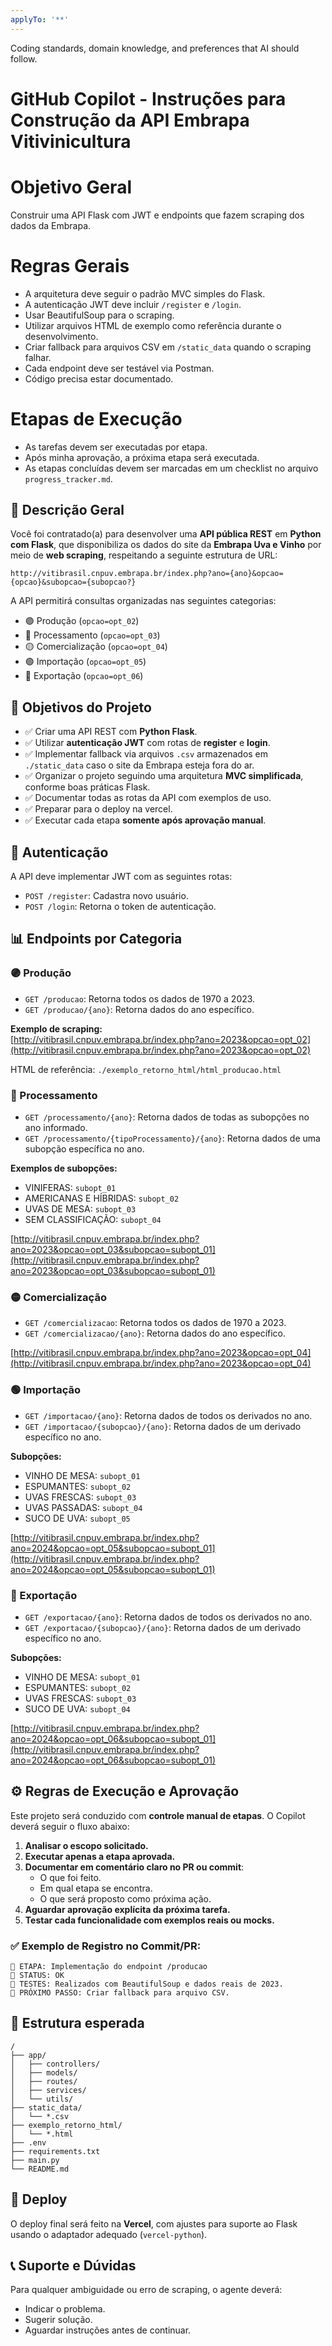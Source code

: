 ```yaml
---
applyTo: '**'
---
```

Coding standards, domain knowledge, and preferences that AI should follow.

# GitHub Copilot - Instruções para Construção da API Embrapa Vitivinicultura

# Objetivo Geral
Construir uma API Flask com JWT e endpoints que fazem scraping dos dados da Embrapa.

# Regras Gerais
- A arquitetura deve seguir o padrão MVC simples do Flask.
- A autenticação JWT deve incluir `/register` e `/login`.
- Usar BeautifulSoup para o scraping.
- Utilizar arquivos HTML de exemplo como referência durante o desenvolvimento.
- Criar fallback para arquivos CSV em `/static_data` quando o scraping falhar.
- Cada endpoint deve ser testável via Postman.
- Código precisa estar documentado.

# Etapas de Execução
- As tarefas devem ser executadas por etapa.
- Após minha aprovação, a próxima etapa será executada.
- As etapas concluídas devem ser marcadas em um checklist no arquivo `progress_tracker.md`.

## 📌 Descrição Geral

Você foi contratado(a) para desenvolver uma **API pública REST** em **Python com Flask**, que disponibiliza os dados do site da **Embrapa Uva e Vinho** por meio de **web scraping**, respeitando a seguinte estrutura de URL:

```
http://vitibrasil.cnpuv.embrapa.br/index.php?ano={ano}&opcao={opcao}&subopcao={subopcao?}
```

A API permitirá consultas organizadas nas seguintes categorias:

- 🟣 Produção (`opcao=opt_02`)
- 🔵 Processamento (`opcao=opt_03`)
- 🟡 Comercialização (`opcao=opt_04`)
- 🟢 Importação (`opcao=opt_05`)
- 🔴 Exportação (`opcao=opt_06`)

## 🎯 Objetivos do Projeto

- ✅ Criar uma API REST com **Python Flask**.
- ✅ Utilizar **autenticação JWT** com rotas de **register** e **login**.
- ✅ Implementar fallback via arquivos `.csv` armazenados em `./static_data` caso o site da Embrapa esteja fora do ar.
- ✅ Organizar o projeto seguindo uma arquitetura **MVC simplificada**, conforme boas práticas Flask.
- ✅ Documentar todas as rotas da API com exemplos de uso.
- ✅ Preparar para o deploy na vercel.
- ✅ Executar cada etapa **somente após aprovação manual**.

## 🔐 Autenticação

A API deve implementar JWT com as seguintes rotas:

- `POST /register`: Cadastra novo usuário.
- `POST /login`: Retorna o token de autenticação.

## 📊 Endpoints por Categoria

### 🟣 Produção

- `GET /producao`: Retorna todos os dados de 1970 a 2023.
- `GET /producao/{ano}`: Retorna dados do ano específico.

**Exemplo de scraping:**  
[http://vitibrasil.cnpuv.embrapa.br/index.php?ano=2023&opcao=opt_02](http://vitibrasil.cnpuv.embrapa.br/index.php?ano=2023&opcao=opt_02)

HTML de referência: `./exemplo_retorno_html/html_producao.html`

### 🔵 Processamento

- `GET /processamento/{ano}`: Retorna dados de todas as subopções no ano informado.
- `GET /processamento/{tipoProcessamento}/{ano}`: Retorna dados de uma subopção específica no ano.

**Exemplos de subopções:**

- VINIFERAS: `subopt_01`
- AMERICANAS E HÍBRIDAS: `subopt_02`
- UVAS DE MESA: `subopt_03`
- SEM CLASSIFICAÇÃO: `subopt_04`

[http://vitibrasil.cnpuv.embrapa.br/index.php?ano=2023&opcao=opt_03&subopcao=subopt_01](http://vitibrasil.cnpuv.embrapa.br/index.php?ano=2023&opcao=opt_03&subopcao=subopt_01)

### 🟡 Comercialização

- `GET /comercializacao`: Retorna todos os dados de 1970 a 2023.
- `GET /comercializacao/{ano}`: Retorna dados do ano específico.

[http://vitibrasil.cnpuv.embrapa.br/index.php?ano=2023&opcao=opt_04](http://vitibrasil.cnpuv.embrapa.br/index.php?ano=2023&opcao=opt_04)

### 🟢 Importação

- `GET /importacao/{ano}`: Retorna dados de todos os derivados no ano.
- `GET /importacao/{subopcao}/{ano}`: Retorna dados de um derivado específico no ano.

**Subopções:**
- VINHO DE MESA: `subopt_01`
- ESPUMANTES: `subopt_02`
- UVAS FRESCAS: `subopt_03`
- UVAS PASSADAS: `subopt_04`
- SUCO DE UVA: `subopt_05`

[http://vitibrasil.cnpuv.embrapa.br/index.php?ano=2024&opcao=opt_05&subopcao=subopt_01](http://vitibrasil.cnpuv.embrapa.br/index.php?ano=2024&opcao=opt_05&subopcao=subopt_01)

### 🔴 Exportação

- `GET /exportacao/{ano}`: Retorna dados de todos os derivados no ano.
- `GET /exportacao/{subopcao}/{ano}`: Retorna dados de um derivado específico no ano.

**Subopções:**
- VINHO DE MESA: `subopt_01`
- ESPUMANTES: `subopt_02`
- UVAS FRESCAS: `subopt_03`
- SUCO DE UVA: `subopt_04`

[http://vitibrasil.cnpuv.embrapa.br/index.php?ano=2024&opcao=opt_06&subopcao=subopt_01](http://vitibrasil.cnpuv.embrapa.br/index.php?ano=2024&opcao=opt_06&subopcao=subopt_01)

## ⚙️ Regras de Execução e Aprovação

Este projeto será conduzido com **controle manual de etapas**. O Copilot deverá seguir o fluxo abaixo:

1. **Analisar o escopo solicitado.**
2. **Executar apenas a etapa aprovada.**
3. **Documentar em comentário claro no PR ou commit**:
   - O que foi feito.
   - Em qual etapa se encontra.
   - O que será proposto como próxima ação.
4. **Aguardar aprovação explícita da próxima tarefa.**
5. **Testar cada funcionalidade com exemplos reais ou mocks.**

### ✅ Exemplo de Registro no Commit/PR:

```
🧩 ETAPA: Implementação do endpoint /producao
🔧 STATUS: OK
🧪 TESTES: Realizados com BeautifulSoup e dados reais de 2023.
📌 PRÓXIMO PASSO: Criar fallback para arquivo CSV.
```

## 📁 Estrutura esperada

```
/
├── app/
│   ├── controllers/
│   ├── models/
│   ├── routes/
│   ├── services/
│   └── utils/
├── static_data/
│   └── *.csv
├── exemplo_retorno_html/
│   └── *.html
├── .env
├── requirements.txt
├── main.py
└── README.md
```

## 🚀 Deploy

O deploy final será feito na **Vercel**, com ajustes para suporte ao Flask usando o adaptador adequado (`vercel-python`).

## 📞 Suporte e Dúvidas

Para qualquer ambiguidade ou erro de scraping, o agente deverá:

- Indicar o problema.
- Sugerir solução.
- Aguardar instruções antes de continuar.

